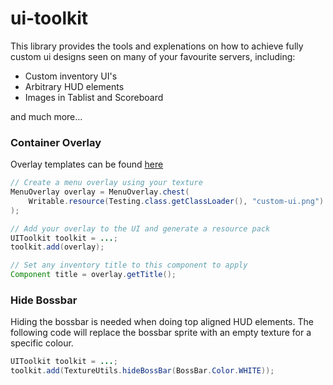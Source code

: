 # ui-toolkit
This library provides the tools and explenations on how to achieve fully custom ui designs
seen on many of your favourite servers, including: 
* Custom inventory UI's
* Arbitrary HUD elements
* Images in Tablist and Scoreboard

and much more...


### Container Overlay
Overlay templates can be found [here](src/main/resources/)
```java
// Create a menu overlay using your texture
MenuOverlay overlay = MenuOverlay.chest(
    Writable.resource(Testing.class.getClassLoader(), "custom-ui.png")
);

// Add your overlay to the UI and generate a resource pack
UIToolkit toolkit = ...;
toolkit.add(overlay);

// Set any inventory title to this component to apply
Component title = overlay.getTitle();
```

### Hide Bossbar
 Hiding the bossbar is needed when doing top aligned HUD elements. The following code
will replace the bossbar sprite with an empty texture for a specific colour.

```java
UIToolkit toolkit = ...;
toolkit.add(TextureUtils.hideBossBar(BossBar.Color.WHITE));
```

